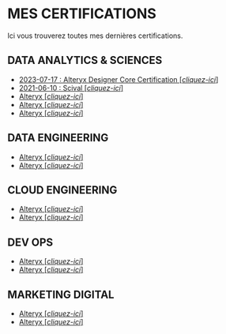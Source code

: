 # MES CERTIFICATIONS

Ici vous trouverez toutes mes dernières certifications.

## DATA ANALYTICS & SCIENCES
- [2023-07-17 : Alteryx Designer Core Certification [*cliquez-ici*]](https://www.credly.com/badges/a35bc2bc-8641-4461-979b-264bd2385d51/linked_in?t=ryathr)
- [2021-06-10 : Scival [*cliquez-ici*]](https://www.credential.net/727bbd2e-bfec-4ce2-a52f-66ebd7871f77#gs.5dm3h8)
- [Alteryx [*cliquez-ici*]](https://earth.google.com/web)
- [Alteryx [*cliquez-ici*]](https://earth.google.com/web)
- [Alteryx [*cliquez-ici*]](https://earth.google.com/web)


## DATA ENGINEERING
- [Alteryx [*cliquez-ici*]](https://earth.google.com/web)
- [Alteryx [*cliquez-ici*]](https://earth.google.com/web)

## CLOUD ENGINEERING
- [Alteryx [*cliquez-ici*]](https://earth.google.com/web)
- [Alteryx [*cliquez-ici*]](https://earth.google.com/web)

## DEV OPS
- [Alteryx [*cliquez-ici*]](https://earth.google.com/web)
- [Alteryx [*cliquez-ici*]](https://earth.google.com/web)

## MARKETING DIGITAL
- [Alteryx [*cliquez-ici*]](https://earth.google.com/web)
- [Alteryx [*cliquez-ici*]](https://earth.google.com/web)
